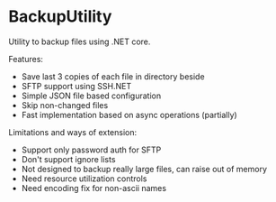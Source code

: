 # BackupUtility

Utility to backup files using .NET core.

Features:
- Save last 3 copies of each file in directory beside
- SFTP support using SSH.NET
- Simple JSON file based configuration
- Skip non-changed files
- Fast implementation based on async operations (partially)

Limitations and ways of extension:
- Support only password auth for SFTP
- Don't support ignore lists
- Not designed to backup really large files, can raise out of memory
- Need resource utilization controls
- Need encoding fix for non-ascii names
